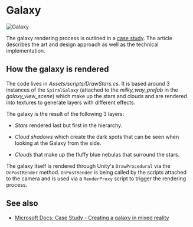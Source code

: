 # Galaxy

![Galaxy](Images/ge_app_poi.png)

The galaxy rendering process is outlined in a [case study](https://docs.microsoft.com/en-us/windows/mixed-reality/case-study-creating-a-galaxy-in-mixed-reality). The article describes the art and design approach as well as the technical implementation.

## How the galaxy is rendered

The code lives in *Assets/scripts/DrawStars.cs*. It is based around 3 instances of the `SpiralGalaxy` (attached to the *milky_way_prefab* in the *galaxy_view_scene*) which make up the stars and clouds and are rendered into textures to generate layers with different effects.

The galaxy is the result of the following 3 layers:

- *Stars* rendered last but first in the hierarchy.

- *Cloud shadows* which create the dark spots that can be seen when looking at the Galaxy from the side.

- *Clouds* that make up the fluffy blue nebulas that surround the stars.

The galaxy itself is rendered through Unity's `DrawProcedural` via the `OnPostRender` method. `OnPostRender` is being called by the scripts attached to the camera and is used via a `RenderProxy` script to trigger the rendering process.

## See also

- [Microsoft Docs: Case Study - Creating a galaxy in mixed reality](https://docs.microsoft.com/en-us/windows/mixed-reality/case-study-creating-a-galaxy-in-mixed-reality)
